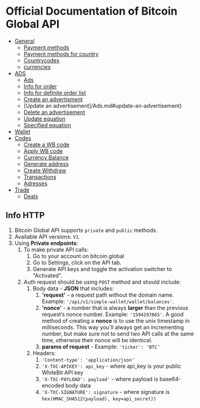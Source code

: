 # Official Documentation of Bitcoin Global API

* [General](/General.md)
    * [Payment methods](/General.md#payment-methods)
    * [Payment methods for country](/General.md#payment-methods-for-country)
    * [Countrycodes](/General.md#countrycodes)
    * [currencies](/General.md#currencies)
* [ADS](/Ads.md)
    * [Ads](#ads)
    * [Info for order](/Ads.md#info-for-order)
    * [Info for definite order list](/Ads.md#info-for-definite-order-list)
    * [Create an advertisment](/Ads.md#create-an-advertisement)
    * [Update an advertisement]/Ads.md#update-an-advertisement)
    * [Delete an advertisement](/Ads.md#delete-an-advertisement)
    * [Update equation](/Ads.md#update-equation)
    * [Specified equation](/Ads.md#specified-equation)
 * [Wallet](/Wallet.md)
 * [Codes](/Wallet.md#codes)
    * [Create a WB code](/Wallet.md#create-a-wb-code)
    * [Apply WB code](/Wallet.md#apply-wb-code)
    * [Currency Balance](/Wallet.md#currency-balance)
    * [Generate address](/Wallet.md#generate-address)
    * [Create Withdraw](/Wallet.md#create-withdraw)
    * [Transactions](/Wallet.md#Transactions)
    * [Adresses](/Wallet.md#Adresses)
 * [Trade](/Trade.md)
    * [Deals](/Trade.md#deals)
 
 
## Info HTTP

1. Bitcoin Global API supports `private` and `public` methods.
2. Available API versions: `V1`.
3. Using **Private endpoints**:
    1. To make private API calls:
        1. Go to your account on bitcoin.global
        2. Go to Settings, click on the API tab.
        3. Generate API keys and toggle the activation switcher to "Activated".
    2. Auth request should be using `POST` method and should include:
        1. Body data - **JSON** that includes:
            1. **'request'** - a request path without the domain name. Example: `'/api/v1/simple-wallet/wallet/balances'`.
            2. **'nonce'** - a number that is always **larger** than the previous request’s nonce number. Example: `'1594297865'`. A good method of creating a **nonce** is to use the unix timestamp in milliseconds. This way you'll always get an incrementing number, but make sure not to send two API calls at the same time, otherwise their nonce will be identical.
            3. **params of request** - Example: `'ticker': 'BTC'`
        2. Headers:
            1. `'Content-type': 'application/json'`
            2. `'X-TXC-APIKEY': api_key` - where api_key is your public WhiteBit API key
            3. `'X-TXC-PAYLOAD': payload'` - where payload is base64-encoded body data
            4. `'X-TXC-SIGNATURE': signature` - where signature is `hex(HMAC_SHA512(payload), key=api_secret))`
